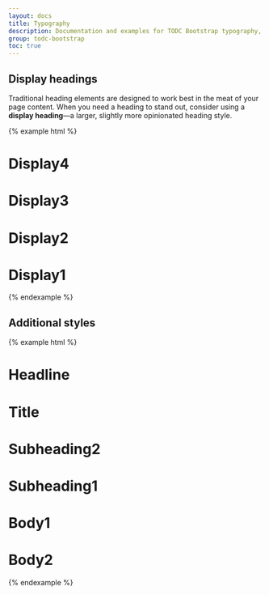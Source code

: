 ```yaml
---
layout: docs
title: Typography
description: Documentation and examples for TODC Bootstrap typography, including global settings, headings, body text, lists, and more.
group: todc-bootstrap
toc: true
---
```


## Display headings

Traditional heading elements are designed to work best in the meat of your page content. When you need a heading to stand out, consider using a **display heading**—a larger, slightly more opinionated heading style.

{% example html %}
<h1 class="display4">Display4</h1>
<h1 class="display3">Display3</h1>
<h1 class="display2">Display2</h1>
<h1 class="display1">Display1</h1>
{% endexample %}

## Additional styles

{% example html %}
<h1 class="headline">Headline</h1>
<h1 class="title">Title</h1>
<h1 class="subheading2">Subheading2</h1>
<h1 class="subheading1">Subheading1</h1>
<h1 class="body1">Body1</h1>
<h1 class="body2">Body2</h1>
{% endexample %}
